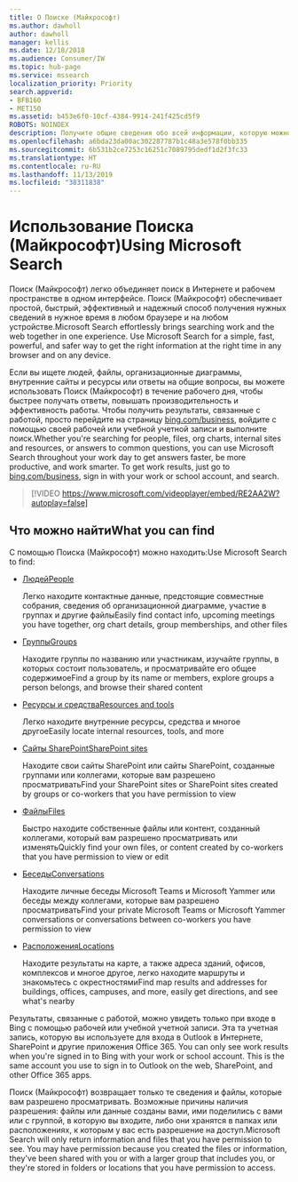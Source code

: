 ```yaml
---
title: О Поиске (Майкрософт)
ms.author: dawholl
author: dawholl
manager: kellis
ms.date: 12/18/2018
ms.audience: Consumer/IW
ms.topic: hub-page
ms.service: mssearch
localization_priority: Priority
search.appverid:
- BFB160
- MET150
ms.assetid: b453e6f0-10cf-4384-9914-241f425cd5f9
ROBOTS: NOINDEX
description: Получите общие сведения обо всей информации, которую можно найти при использовании Поиска (Майкрософт)
ms.openlocfilehash: a6bda23da00ac302287787b1c48a3e578f0bb335
ms.sourcegitcommit: 6b531b2ce7253c16251c7089795dedf1d2f3fc33
ms.translationtype: HT
ms.contentlocale: ru-RU
ms.lasthandoff: 11/13/2019
ms.locfileid: "38311838"
---
```

# <a name="using-microsoft-search"></a><span data-ttu-id="ac73b-103">Использование Поиска (Майкрософт)</span><span class="sxs-lookup"><span data-stu-id="ac73b-103">Using Microsoft Search</span></span>

<span data-ttu-id="ac73b-p101">Поиск (Майкрософт) легко объединяет поиск в Интернете и рабочем пространстве в одном интерфейсе. Поиск (Майкрософт) обеспечивает простой, быстрый, эффективный и надежный способ получения нужных сведений в нужное время в любом браузере и на любом устройстве.</span><span class="sxs-lookup"><span data-stu-id="ac73b-p101">Microsoft Search effortlessly brings searching work and the web together in one experience. Use Microsoft Search for a simple, fast, powerful, and safer way to get the right information at the right time in any browser and on any device.</span></span>
  
<span data-ttu-id="ac73b-p102">Если вы ищете людей, файлы, организационные диаграммы, внутренние сайты и ресурсы или ответы на общие вопросы, вы можете использовать Поиск (Майкрософт) в течение рабочего дня, чтобы быстрее получать ответы, повышать производительность и эффективность работы. Чтобы получить результаты, связанные с работой, просто перейдите на страницу [bing.com/business](https://www.bing.com/business), войдите с помощью своей рабочей или учебной учетной записи и выполните поиск.</span><span class="sxs-lookup"><span data-stu-id="ac73b-p102">Whether you're searching for people, files, org charts, internal sites and resources, or answers to common questions, you can use Microsoft Search throughout your work day to get answers faster, be more productive, and work smarter. To get work results, just go to [bing.com/business](https://www.bing.com/business), sign in with your work or school account, and search.</span></span> 
  
> [!VIDEO https://www.microsoft.com/videoplayer/embed/RE2AA2W?autoplay=false]

## <a name="what-you-can-find"></a><span data-ttu-id="ac73b-108">Что можно найти</span><span class="sxs-lookup"><span data-stu-id="ac73b-108">What you can find</span></span>
  
<span data-ttu-id="ac73b-109">С помощью Поиска (Майкрософт) можно находить:</span><span class="sxs-lookup"><span data-stu-id="ac73b-109">Use Microsoft Search to find:</span></span>
  
- [<span data-ttu-id="ac73b-110">Людей</span><span class="sxs-lookup"><span data-stu-id="ac73b-110">People</span></span>](find-people-and-groups.md)
    
    <span data-ttu-id="ac73b-111">Легко находите контактные данные, предстоящие совместные собрания, сведения об организационной диаграмме, участие в группах и другие файлы</span><span class="sxs-lookup"><span data-stu-id="ac73b-111">Easily find contact info, upcoming meetings you have together, org chart details, group memberships, and other files</span></span>
    
- [<span data-ttu-id="ac73b-112">Группы</span><span class="sxs-lookup"><span data-stu-id="ac73b-112">Groups</span></span>](find-people-and-groups.md)
    
    <span data-ttu-id="ac73b-113">Находите группы по названию или участникам, изучайте группы, в которых состоит пользователь, и просматривайте его общее содержимое</span><span class="sxs-lookup"><span data-stu-id="ac73b-113">Find a group by its name or members, explore groups a person belongs, and browse their shared content</span></span>
    
- [<span data-ttu-id="ac73b-114">Ресурсы и средства</span><span class="sxs-lookup"><span data-stu-id="ac73b-114">Resources and tools</span></span>](find-resources-tools-and-more.md)
    
    <span data-ttu-id="ac73b-115">Легко находите внутренние ресурсы, средства и многое другое</span><span class="sxs-lookup"><span data-stu-id="ac73b-115">Easily locate internal resources, tools, and more</span></span>
    
- [<span data-ttu-id="ac73b-116">Сайты SharePoint</span><span class="sxs-lookup"><span data-stu-id="ac73b-116">SharePoint sites</span></span>](find-sharepoint-sites.md)
    
    <span data-ttu-id="ac73b-117">Находите свои сайты SharePoint или сайты SharePoint, созданные группами или коллегами, которые вам разрешено просматривать</span><span class="sxs-lookup"><span data-stu-id="ac73b-117">Find your SharePoint sites or SharePoint sites created by groups or co-workers that you have permission to view</span></span>
    
- [<span data-ttu-id="ac73b-118">Файлы</span><span class="sxs-lookup"><span data-stu-id="ac73b-118">Files</span></span>](find-files.md)
    
    <span data-ttu-id="ac73b-119">Быстро находите собственные файлы или контент, созданный коллегами, который вам разрешено просматривать или изменять</span><span class="sxs-lookup"><span data-stu-id="ac73b-119">Quickly find your own files, or content created by co-workers that you have permission to view or edit</span></span>
    
- [<span data-ttu-id="ac73b-120">Беседы</span><span class="sxs-lookup"><span data-stu-id="ac73b-120">Conversations</span></span>](find-conversations.md)
    
    <span data-ttu-id="ac73b-121">Находите личные беседы Microsoft Teams и Microsoft Yammer или беседы между коллегами, которые вам разрешено просматривать</span><span class="sxs-lookup"><span data-stu-id="ac73b-121">Find your private Microsoft Teams or Microsoft Yammer conversations or conversations between co-workers you have permission to view</span></span>
    
- [<span data-ttu-id="ac73b-122">Расположения</span><span class="sxs-lookup"><span data-stu-id="ac73b-122">Locations</span></span>](find-locations.md)
    
    <span data-ttu-id="ac73b-123">Находите результаты на карте, а также адреса зданий, офисов, комплексов и многое другое, легко находите маршруты и знакомьтесь с окрестностями</span><span class="sxs-lookup"><span data-stu-id="ac73b-123">Find map results and addresses for buildings, offices, campuses, and more, easily get directions, and see what's nearby</span></span>    
    
<span data-ttu-id="ac73b-p103">Результаты, связанные с работой, можно увидеть только при входе в Bing с помощью рабочей или учебной учетной записи. Эта та учетная запись, которую вы используете для входа в Outlook в Интернете, SharePoint и другие приложения Office 365. </span><span class="sxs-lookup"><span data-stu-id="ac73b-p103">You can only see work results when you're signed in to Bing with your work or school account. This is the same account you use to sign in to Outlook on the web, SharePoint, and other Office 365 apps.</span></span> 
  
<span data-ttu-id="ac73b-p104">Поиск (Майкрософт) возвращает только те сведения и файлы, которые вам разрешено просматривать. Возможные причины наличия разрешения: файлы или данные созданы вами, ими поделились с вами или с группой, в которую вы входите, либо они хранятся в папках или расположениях, к которым у вас есть разрешение на доступ.</span><span class="sxs-lookup"><span data-stu-id="ac73b-p104">Microsoft Search will only return information and files that you have permission to see. You may have permission because you created the files or information, they've been shared with you or with a larger group that includes you, or they're stored in folders or locations that you have permission to access.</span></span>

  

